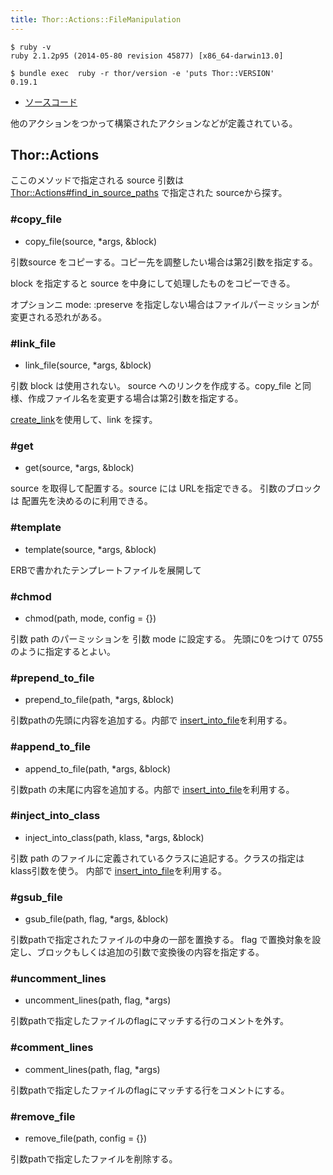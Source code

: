 ```yaml
---
title: Thor::Actions::FileManipulation
---
```


```
$ ruby -v
ruby 2.1.2p95 (2014-05-80 revision 45877) [x86_64-darwin13.0]
```

```
$ bundle exec  ruby -r thor/version -e 'puts Thor::VERSION'
0.19.1
```

* [ソースコード](https://github.com/erikhuda/thor/blob/d634d240bdc0462fe677031e1dc6ed656e54f27e/lib/thor/actions/file_manipulation.rb)

他のアクションをつかって構築されたアクションなどが定義されている。

Thor::Actions
---

ここのメソッドで指定される source 引数は [Thor::Actions#find_in_source_paths](/thor/actions) で指定された sourceから探す。

### #copy_file

* copy_file(source, *args, &block)

引数source をコピーする。コピー先を調整したい場合は第2引数を指定する。

block を指定すると source を中身にして処理したものをコピーできる。

オプションニ mode: :preserve を指定しない場合はファイルパーミッションが変更される恐れがある。

### #link_file

* link_file(source, *args, &block)

引数 block は使用されない。 source へのリンクを作成する。copy_file と同様、作成ファイル名を変更する場合は第2引数を指定する。

[create_link](/thor/actions/create_link)を使用して、link を探す。

### #get

* get(source, *args, &block)

source を取得して配置する。source には URLを指定できる。
引数のブロックは 配置先を決めるのに利用できる。

### #template

* template(source, *args, &block)

ERBで書かれたテンプレートファイルを展開して

### #chmod

* chmod(path, mode, config = {})

引数 path のパーミッションを 引数 mode に設定する。 先頭に0をつけて 0755 のように指定するとよい。

### #prepend_to_file

* prepend_to_file(path, *args, &block)

引数pathの先頭に内容を追加する。内部で [insert_into_file](/thor/actions/injert_into_file)を利用する。

### #append_to_file

* append_to_file(path, *args, &block)

引数path の末尾に内容を追加する。内部で [insert_into_file](/thor/actions/injert_into_file)を利用する。

### #inject_into_class

* inject_into_class(path, klass, *args, &block)

引数 path のファイルに定義されているクラスに追記する。クラスの指定は klass引数を使う。
内部で [insert_into_file](/thor/actions/injert_into_file)を利用する。

### #gsub_file

* gsub_file(path, flag, *args, &block)

引数pathで指定されたファイルの中身の一部を置換する。
flag で置換対象を設定し、ブロックもしくは追加の引数で変換後の内容を指定する。

### #uncomment_lines

* uncomment_lines(path, flag, *args)

引数pathで指定したファイルのflagにマッチする行のコメントを外す。

### #comment_lines

* comment_lines(path, flag, *args)

引数pathで指定したファイルのflagにマッチする行をコメントにする。

### #remove_file

* remove_file(path, config = {})

引数pathで指定したファイルを削除する。
